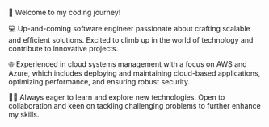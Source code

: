 🌟 Welcome to my coding journey! 

💻 Up-and-coming software engineer passionate about crafting scalable and efficient solutions. Excited to climb up in the world of technology and contribute to innovative projects.

🌐 Experienced in cloud systems management with a focus on AWS and Azure, which includes deploying and maintaining cloud-based applications, optimizing performance, and ensuring robust security.

👨‍💻 Always eager to learn and explore new technologies. Open to collaboration and keen on tackling challenging problems to further enhance my skills.
